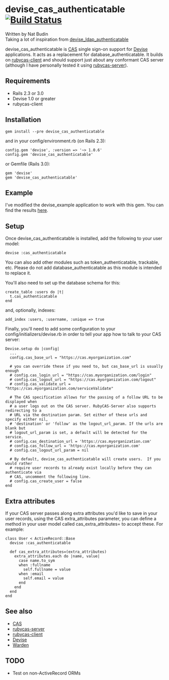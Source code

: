 devise_cas_authenticatable [![Build Status](https://secure.travis-ci.org/nbudin/devise_cas_authenticatable.png)](http://travis-ci.org/nbudin/devise_cas_authenticatable)
==========================

Written by Nat Budin<br/>
Taking a lot of inspiration from [devise_ldap_authenticatable](http://github.com/cschiewek/devise_ldap_authenticatable)

devise_cas_authenticatable is [CAS](http://www.jasig.org/cas) single sign-on support for
[Devise](http://github.com/plataformatec/devise) applications.  It acts as a replacement for
database_authenticatable.  It builds on [rubycas-client](http://github.com/gunark/rubycas-client)
and should support just about any conformant CAS server (although I have personally tested it
using [rubycas-server](http://github.com/gunark/rubycas-server)).

Requirements
------------

- Rails 2.3 or 3.0
- Devise 1.0 or greater
- rubycas-client

Installation
------------

    gem install --pre devise_cas_authenticatable
    
and in your config/environment.rb (on Rails 2.3):

    config.gem 'devise', :version => '~> 1.0.6'
    config.gem 'devise_cas_authenticatable'

or Gemfile (Rails 3.0):

    gem 'devise'
    gem 'devise_cas_authenticatable'

Example
-------

I've modified the devise_example application to work with this gem.  You can find the results
[here](http://github.com/nbudin/devise_cas_example).
    
Setup
-----

Once devise\_cas\_authenticatable is installed, add the following to your user model:

    devise :cas_authenticatable
    
You can also add other modules such as token_authenticatable, trackable, etc.  Please do not
add database_authenticatable as this module is intended to replace it.

You'll also need to set up the database schema for this:

    create_table :users do |t|
      t.cas_authenticatable
    end

and, optionally, indexes:

    add_index :users, :username, :unique => true

Finally, you'll need to add some configuration to your config/initializers/devise.rb in order
to tell your app how to talk to your CAS server:

    Devise.setup do |config|
      ...
      config.cas_base_url = "https://cas.myorganization.com"
      
      # you can override these if you need to, but cas_base_url is usually enough
      # config.cas_login_url = "https://cas.myorganization.com/login"
      # config.cas_logout_url = "https://cas.myorganization.com/logout"
      # config.cas_validate_url = "https://cas.myorganization.com/serviceValidate"
      
      # The CAS specification allows for the passing of a follow URL to be displayed when
      # a user logs out on the CAS server. RubyCAS-Server also supports redirecting to a
      # URL via the destination param. Set either of these urls and specify either nil,
      # 'destination' or 'follow' as the logout_url_param. If the urls are blank but
      # logout_url_param is set, a default will be detected for the service.
      # config.cas_destination_url = 'https://cas.myorganization.com'
      # config.cas_follow_url = 'https://cas.myorganization.com'
      # config.cas_logout_url_param = nil

      # By default, devise_cas_authenticatable will create users.  If you would rather
      # require user records to already exist locally before they can authenticate via
      # CAS, uncomment the following line.
      # config.cas_create_user = false  
    end

Extra attributes
----------------

If your CAS server passes along extra attributes you'd like to save in your user records,
using the CAS extra_attributes parameter, you can define a method in your user model called
cas_extra_attributes= to accept these.  For example:

    class User < ActiveRecord::Base
      devise :cas_authenticatable
      
      def cas_extra_attributes=(extra_attributes)
        extra_attributes.each do |name, value|
          case name.to_sym
          when :fullname
            self.fullname = value
          when :email
            self.email = value
          end
        end
      end
    end

See also
--------

* [CAS](http://www.jasig.org/cas)
* [rubycas-server](http://github.com/gunark/rubycas-server)
* [rubycas-client](http://github.com/gunark/rubycas-client)
* [Devise](http://github.com/plataformatec/devise)
* [Warden](http://github.com/hassox/warden)

TODO
----

* Test on non-ActiveRecord ORMs
